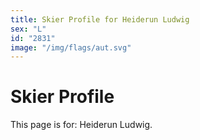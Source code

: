 ```yaml
---
title: Skier Profile for Heiderun Ludwig
sex: "L"
id: "2831"
image: "/img/flags/aut.svg" 
---
```


# Skier Profile

This page is for: Heiderun Ludwig.
    